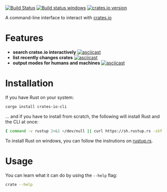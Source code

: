 [![Build Status](https://travis-ci.org/Byron/crates-io-cli-rs.svg?branch=master)](https://travis-ci.org/Byron/crates-io-cli-rs)
[![Build status windows](https://ci.appveyor.com/api/projects/status/jc917ovighvuxsqt/branch/master?svg=true&passingText=windows%20OK&failingText=windows%20failed)](https://ci.appveyor.com/project/Byron/crates-io-cli-rs/branch/master)
[![crates.io version](https://img.shields.io/crates/v/crates-io-cli.svg)](https://crates.io/crates/crates-io-cli)

A command-line interface to interact with [crates.io](https://crates.io/)

# Features

* **search cratse.io interactively**
  [![asciicast](https://asciinema.org/a/40smybc7cmzeawrvttnh44es0.png)](https://asciinema.org/a/40smybc7cmzeawrvttnh44es0)
* **list recently changes crates**
  [![asciicast](https://asciinema.org/a/51qczytg4mh3aglhgczza0sot.png)](https://asciinema.org/a/51qczytg4mh3aglhgczza0sot)
* **output modes for humans and machines**
  [![asciicast](https://asciinema.org/a/0x0famma168b7xj663971gdsp.png)](https://asciinema.org/a/0x0famma168b7xj663971gdsp)

# Installation

If you have Rust on your system:
```bash
cargo install crates-io-cli
```

... and if you have to install from scratch, the following will install Rust and
the CLI at once:
```bash
{ command -v rustup 2>&1 >/dev/null || curl https://sh.rustup.rs -sSf | sh } && cargo install crates-io-cli
```

To install Rust on windows, you can follow the instrutions on [rustup.rs](https://rustup.rs).

# Usage

You can learn what it can do by using the `--help` flag:

```bash
crate --help
```
